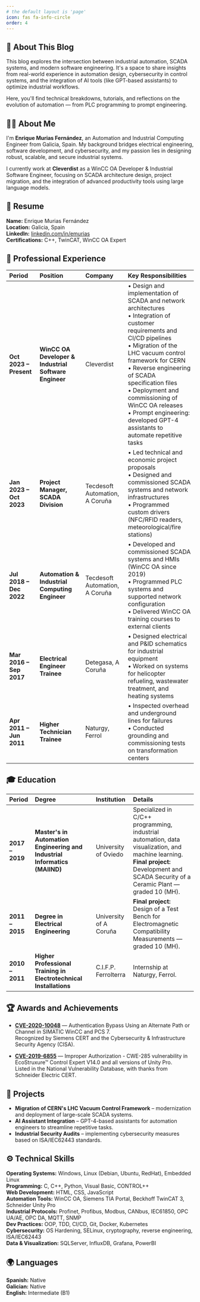 ```yaml
---
# the default layout is 'page'
icon: fas fa-info-circle
order: 4
---
```


## 🧭 About This Blog

This blog explores the intersection between industrial automation, SCADA systems, and modern software engineering. It's a space to share insights from real-world experience in automation design, cybersecurity in control systems, and the integration of AI tools (like GPT-based assistants) to optimize industrial workflows.

Here, you'll find technical breakdowns, tutorials, and reflections on the evolution of automation — from PLC programming to prompt engineering.

## 👨‍💻 About Me

I'm **Enrique Murias Fernández**, an Automation and Industrial Computing Engineer from Galicia, Spain. My background bridges electrical engineering, software development, and cybersecurity, and my passion lies in designing robust, scalable, and secure industrial systems.

I currently work at **Cleverdist** as a WinCC OA Developer & Industrial Software Engineer, focusing on SCADA architecture design, project migration, and the integration of advanced productivity tools using large language models.

## 🧾 Resume

**Name:** Enrique Murias Fernández  
**Location:** Galicia, Spain  
**LinkedIn:** [linkedin.com/in/emurias](https://www.linkedin.com/in/emurias/)  
**Certifications:** C++, TwinCAT, WinCC OA Expert

## 💼 Professional Experience

| Period | Position | Company | Key Responsibilities |
|:-------|:---------|:--------|:---------------------|
| **Oct 2023 – Present** | **WinCC OA Developer & Industrial Software Engineer** | Cleverdist | • Design and implementation of SCADA and network architectures<br>• Integration of customer requirements and CI/CD pipelines<br>• Migration of the LHC vacuum control framework for CERN<br>• Reverse engineering of SCADA specification files<br>• Deployment and commissioning of WinCC OA releases<br>• Prompt engineering: developed GPT-4 assistants to automate repetitive tasks |
| **Jan 2023 – Oct 2023** | **Project Manager, SCADA Division** | Tecdesoft Automation, A Coruña | • Led technical and economic project proposals<br>• Designed and commissioned SCADA systems and network infrastructures<br>• Programmed custom drivers (NFC/RFID readers, meteorological/fire stations) |
| **Jul 2018 – Dec 2022** | **Automation & Industrial Computing Engineer** | Tecdesoft Automation, A Coruña | • Developed and commissioned SCADA systems and HMIs (WinCC OA since 2019)<br>• Programmed PLC systems and supported network configuration<br>• Delivered WinCC OA training courses to external clients |
| **Mar 2016 – Sep 2017** | **Electrical Engineer Trainee** | Detegasa, A Coruña | • Designed electrical and P&ID schematics for industrial equipment<br>• Worked on systems for helicopter refueling, wastewater treatment, and heating systems |
| **Apr 2011 – Jun 2011** | **Higher Technician Trainee** | Naturgy, Ferrol | • Inspected overhead and underground lines for failures<br>• Conducted grounding and commissioning tests on transformation centers |

## 🎓 Education

| Period | Degree | Institution | Details |
|:-------|:-------|:------------|:--------|
| **2017 – 2019** | **Master's in Automation Engineering and Industrial Informatics (MAIIND)** | University of Oviedo | Specialized in C/C++ programming, industrial automation, data visualization, and machine learning.<br>**Final project:** Development and SCADA Security of a Ceramic Plant — graded 10 (MH). |
| **2011 – 2015** | **Degree in Electrical Engineering** | University of A Coruña | **Final project:** Design of a Test Bench for Electromagnetic Compatibility Measurements — graded 10 (MH). |
| **2010 – 2011** | **Higher Professional Training in Electrotechnical Installations** | C.I.F.P. Ferrolterra | Internship at Naturgy, Ferrol. |

## 🏆 Awards and Achievements

- **[CVE-2020-10048](https://us-cert.cisa.gov/ics/advisories/icsa-21-040-09)** — Authentication Bypass Using an Alternate Path or Channel in SIMATIC WinCC and PCS 7.  
  Recognized by Siemens CERT and the Cybersecurity & Infrastructure Security Agency (CISA).

- **[CVE-2019-6855](https://nvd.nist.gov/vuln/detail/CVE-2019-6855)** — Improper Authorization - CWE-285 vulnerability in EcoStruxure™ Control Expert V14.0 and all versions of Unity Pro.  
  Listed in the National Vulnerability Database, with thanks from Schneider Electric CERT.

## 🧪 Projects

- **Migration of CERN's LHC Vacuum Control Framework** – modernization and deployment of large-scale SCADA systems.
- **AI Assistant Integration** – GPT-4-based assistants for automation engineers to streamline repetitive tasks.
- **Industrial Security Audits** – implementing cybersecurity measures based on ISA/IEC62443 standards.

## ⚙️ Technical Skills

**Operating Systems:** Windows, Linux (Debian, Ubuntu, RedHat), Embedded Linux  
**Programming:** C, C++, Python, Visual Basic, CONTROL++  
**Web Development:** HTML, CSS, JavaScript  
**Automation Tools:** WinCC OA, Siemens TIA Portal, Beckhoff TwinCAT 3, Schneider Unity Pro  
**Industrial Protocols:** Profinet, Profibus, Modbus, CANbus, IEC61850, OPC UA/AE, OPC DA, MQTT, SNMP  
**Dev Practices:** OOP, TDD, CI/CD, Git, Docker, Kubernetes  
**Cybersecurity:** OS Hardening, SELinux, cryptography, reverse engineering, ISA/IEC62443  
**Data & Visualization:** SQLServer, InfluxDB, Grafana, PowerBI

## 🌍 Languages

**Spanish:** Native  
**Galician:** Native  
**English:** Intermediate (B1)
